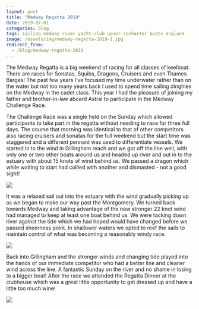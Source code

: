 ```yaml
---
layout: post
title: "Medway Regatta 2019"
date: 2019-07-01
categories: blog
tags: sailing medway river yacht-club upnor rochester boats england
image: /assets/img/medway-regatta-2019-1.jpg
redirect_from:
  - /blog/medway-regatta-2019
---
```


The Medway Regatta is a big weekend of racing for all classes of keelboat. There are races for Sonatas, Squibs, Dragons, Cruisers and even Thames Barges! The past few years I’ve focused my time underwater rather than on the water but not too many years back I used to spend time sailing dinghies on the Medway in the cadet class. This year I had the pleasure of joining my father and brother-in-law aboard Astral to participate in the Medway Challenge Race.

The Challenge Race was a single held on the Sunday which allowed participants to take part in the regatta without needing to race for three full days. The course that morning was identical to that of other competitors also racing cruisers and sonatas for the full weekend but the start time was staggered and a different pennant was used to differentiate vessels. We started in to the wind in Gillingham reach and we got off the line well, with only one or two other boats around us and headed up river and out in to the estuary with about 15 knots of wind behind us. We passed a dragon which while waiting to start had collied with another and dismasted - not a good sight!

![][medway-regatta-2019-2]

It was a relaxed sail out into the estuary with the wind gradually picking up as we began to make our way past the Montgomery. We turned back towards Medway and taking advantage of the now stronger 22 knot wind had managed to keep at least one boat behind us. We were tacking down river against the tide which we had hoped would have changed before we passed sheerness point. In shallower waters we opted to reef the sails to maintain control of what was becoming a reasonably windy race.

![][medway-regatta-2019-3]

Back into Gillingham and the stronger winds and changing tide played into the hands of our immediate competitor who had a better line and cleaner wind across the line. A fantastic Sunday on the river and no shame in losing to a bigger boat! After the race we attended the Regatta Dinner at the clubhouse which was a great little opportunity to get dressed up and have a little too much wine!

![][medway-regatta-2019-4]

[medway-regatta-2019-1]: /assets/img/medway-regatta-2019-1.jpg
[medway-regatta-2019-2]: /assets/img/medway-regatta-2019-2.jpg
[medway-regatta-2019-3]: /assets/img/medway-regatta-2019-3.jpg
[medway-regatta-2019-4]: /assets/img/medway-regatta-2019-4.jpg
